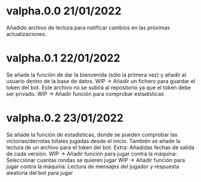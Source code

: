 # valpha.0.0 21/01/2022
Añadido archivo de lectura para notificar cambios en las próximas actualizaciones.

# valpha.0.1 22/01/2022
Se añade la función de dar la bienvenida (sólo la primera vez) y añadir al usuario dentro de la base de datos.
WIP -> Añadir un fichero para guardar el token del bot. Este archivo no se subirá al repositorio ya que el token debe ser privado.
WIP -> Añadir función para comprobar estadísticas

# valpha.0.2 23/01/2022
Se añade la función de estadísticas, donde se pueden comprobar las victorias/derrotas totales jugadas desde el inicio. También se añade la lectura de un archivo para el token del bot.
Extra: Añadidas fechas de salida de cada versión.
WIP -> Añadir función para jugar contra la máquina: Seleccionar cuantas rondas se quieren jugar
WIP -> Añadir función para jugar contra la máquina: Lectura de mensajes del jugador y respuesta aleatoria del bot para jugar